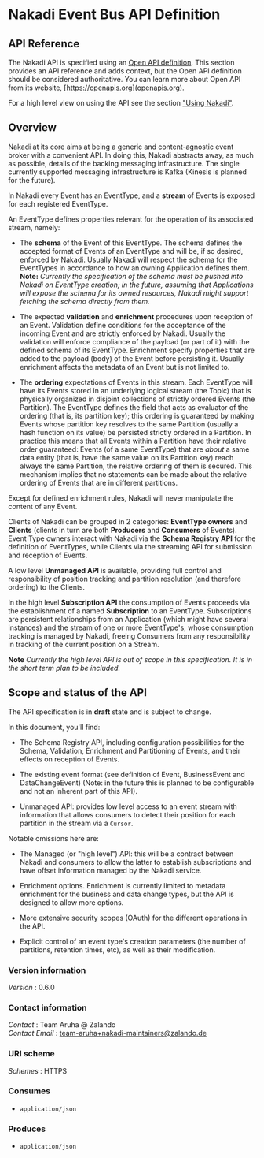 # Nakadi Event Bus API Definition


## API Reference

The Nakadi API is specified using an [Open API definition](https://github.com/zalando/nakadi/blob/nakadi-jvm/api/nakadi-event-bus-api.yaml).  This section provides an API reference and adds context, but the Open API definition should be considered authoritative. You can learn more about Open API from its website, [https://openapis.org](openapis.org).

For a high level view on using the API see the section ["Using Nakadi"](./using.html).


<a name="overview"></a>
## Overview
Nakadi at its core aims at being a generic and content-agnostic event broker with a convenient
API.  In doing this, Nakadi abstracts away, as much as possible, details of the backing
messaging infrastructure. The single currently supported messaging infrastructure is Kafka
(Kinesis is planned for the future).

In Nakadi every Event has an EventType, and a **stream** of Events is exposed for each
registered EventType.

An EventType defines properties relevant for the operation of its associated stream, namely:

* The **schema** of the Event of this EventType. The schema defines the accepted format of
Events of an EventType and will be, if so desired, enforced by Nakadi. Usually Nakadi will
respect the schema for the EventTypes in accordance to how an owning Application defines them.
**Note:** *Currently the specification of the schema must be pushed into Nakadi on EventType
creation; in the future, assuming that Applications will expose the schema for its owned
resources, Nakadi might support fetching the schema directly from them.*

* The expected **validation** and **enrichment** procedures upon reception of an Event.
Validation define conditions for the acceptance of the incoming Event and are strictly enforced
by Nakadi. Usually the validation will enforce compliance of the payload (or part of it) with
the defined schema of its EventType. Enrichment specify properties that are added to the payload
(body) of the Event before persisting it. Usually enrichment affects the metadata of an Event
but is not limited to.

* The **ordering** expectations of Events in this stream. Each EventType will have its Events
stored in an underlying logical stream (the Topic) that is physically organized in disjoint
collections of strictly ordered Events (the Partition). The EventType defines the field that
acts as evaluator of the ordering (that is, its partition key); this ordering is guaranteed by
making Events whose partition key resolves to the same Partition (usually a hash function on its
value) be persisted strictly ordered in a Partition.  In practice this means that all Events
within a Partition have their relative order guaranteed: Events (of a same EventType) that are
*about* a same data entity (that is, have the same value on its Partition key) reach always the
same Partition, the relative ordering of them is secured. This mechanism implies that no
statements can be made about the relative ordering of Events that are in different partitions.

Except for defined enrichment rules, Nakadi will never manipulate the content of any Event.

Clients of Nakadi can be grouped in 2 categories: **EventType owners** and **Clients** (clients
in turn are both **Producers** and **Consumers** of Events). Event Type owners interact with
Nakadi via the **Schema Registry API** for the definition of EventTypes, while Clients via the
streaming API for submission and reception of Events.

A low level **Unmanaged API** is available, providing full control and responsibility of
position tracking and partition resolution (and therefore ordering) to the Clients.

In the high level **Subscription API** the consumption of Events proceeds via the establishment
of a named **Subscription** to an EventType. Subscriptions are persistent relationships from an
Application (which might have several instances) and the stream of one or more EventType's,
whose consumption tracking is managed by Nakadi, freeing Consumers from any responsibility in
tracking of the current position on a Stream.

**Note** *Currently the high level API is out of scope in this specification.  It is in the
short term plan to be included.*


Scope and status of the API
---------------------------------

The API specification is in **draft** state and is subject to change.

In this document, you'll find:

* The Schema Registry API, including configuration possibilities for the Schema, Validation,
Enrichment and Partitioning of Events, and their effects on reception of Events.

* The existing event format (see definition of Event, BusinessEvent and DataChangeEvent)
(Note: in the future this is planned to be configurable and not an inherent part of this API).

* Unmanaged API: provides low level access to an event stream with information that allows
  consumers to detect their position for each partition in the stream via a `Cursor`.

Notable omissions here are:

* The Managed (or "high level") API: this will be a contract between Nakadi and consumers to
allow the latter to establish subscriptions and have offset information managed by the Nakadi
service.

* Enrichment options. Enrichment is currently limited to metadata enrichment for the business
  and data change types, but the API is designed to allow more options.

* More extensive security scopes (OAuth) for the different operations in the API.

* Explicit control of an event type's creation parameters (the number of partitions, retention
  times, etc), as well as their modification.


### Version information
*Version* : 0.6.0


### Contact information
*Contact* : Team Aruha @ Zalando  
*Contact Email* : team-aruha+nakadi-maintainers@zalando.de


### URI scheme
*Schemes* : HTTPS


### Consumes

* `application/json`


### Produces

* `application/json`



